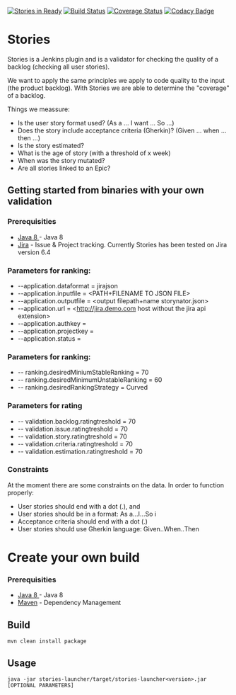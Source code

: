 [![Stories in Ready](https://badge.waffle.io/craftsmenlabs/stories.png?label=ready&title=Ready)](http://waffle.io/craftsmenlabs/stories)
[![Build Status](https://travis-ci.org/craftsmenlabs/stories.svg?branch=master)](https://travis-ci.org/craftsmenlabs/stories)
[![Coverage Status](https://coveralls.io/repos/github/craftsmenlabs/stories/badge.svg)](https://coveralls.io/github/craftsmenlabs/stories)
[![Codacy Badge](https://api.codacy.com/project/badge/Grade/f5732d9ff2ce42158989edaffd298688)](https://www.codacy.com/app/ntalens/stories?utm_source=github.com&amp;utm_medium=referral&amp;utm_content=craftsmenlabs/stories&amp;utm_campaign=Badge_Grade)



# Stories
Stories is a Jenkins plugin and is a validator for checking the quality of a backlog (checking all user stories). 

We want to apply the same principles we apply to code quality to the input (the product backlog). 
With Stories we are able to determine the "coverage" of a backlog. 

Things we meassure:
* Is the user story format used? (As a ... I want ... So ...)
* Does the story include acceptance criteria (Gherkin)? (Given ... when ... then ...)
* Is the story estimated?
* What is the age of story (with a threshold of x week)
* When was the story mutated?
* Are all stories linked to an Epic?


## Getting started from binaries with your own validation

### Prerequisities
* [Java 8 ](http://www.oracle.com/technetwork/java/javase/overview/index.html) - Java 8
* [Jira](https://jira.atlassian.com) - Issue & Project tracking. Currently Stories has been tested on Jira version 6.4

### Parameters for ranking:
* --application.dataformat = jirajson
* --application.inputfile = <PATH+FILENAME TO JSON FILE>
* --application.outputfile = <output filepath+name storynator.json>
* --application.url = <http://jira.demo.com host without the jira api extension>
* --application.authkey = <base64 encoded username:password for Jira>
* --application.projectkey = <projectkey used in Jira>
* --application.status = <status for backlogitems used in Jira>

### Parameters for ranking:
* -- ranking.desiredMiniumStableRanking = 70
* -- ranking.desiredMinimumUnstableRanking = 60
* -- ranking.desiredRankingStrategy = Curved

### Parameters for rating
* -- validation.backlog.ratingtreshold = 70
* -- validation.issue.ratingtreshold = 70
* -- validation.story.ratingtreshold = 70
* -- validation.criteria.ratingtreshold = 70
* -- validation.estimation.ratingtreshold = 70

### Constraints
At the moment there are some constraints on the data. 
In order to function properly:
* User stories should end with a dot (.), and
* User stories should be in a format: As a...I...So i
* Acceptance criteria should end with a dot (.)
* User stories should use Gherkin language: Given..When..Then

# Create your own build
### Prerequisities
* [Java 8 ](http://www.oracle.com/technetwork/java/javase/overview/index.html) - Java 8
* [Maven](https://maven.apache.org/) - Dependency Management

## Build
    mvn clean install package

## Usage
    java -jar stories-launcher/target/stories-launcher<version>.jar [OPTIONAL PARAMETERS]

